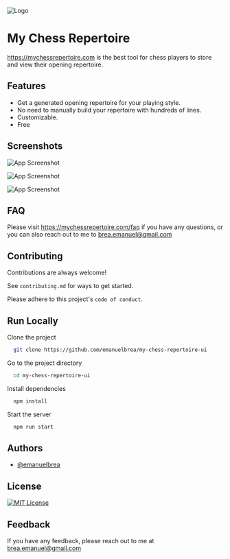 
![Logo](https://mychessrepertoire.com/logo.svg)


# My Chess Repertoire

https://mychessrepertoire.com is the best tool for chess players to store and view their opening repertoire.


## Features

- Get a generated opening repertoire for your playing style.
- No need to manually build your repertoire with hundreds of lines.
- Customizable.
- Free


## Screenshots

![App Screenshot](https://mychessrepertoire.com/feature3.webp)

![App Screenshot](https://mychessrepertoire.com/feature5.webp)

![App Screenshot](https://mychessrepertoire.com/feature6.webp)
## FAQ


Please visit https://mychessrepertoire.com/faq if you have any questions, or you can also reach out to me to brea.emanuel@gmail.com



## Contributing

Contributions are always welcome!

See `contributing.md` for ways to get started.

Please adhere to this project's `code of conduct`.


## Run Locally

Clone the project

```bash
  git clone https://github.com/emanuelbrea/my-chess-repertoire-ui
```

Go to the project directory

```bash
  cd my-chess-repertoire-ui
```

Install dependencies

```bash
  npm install
```

Start the server

```bash
  npm run start
```


## Authors

- [@emanuelbrea](https://www.github.com/emanuelbrea)


## License


[![MIT License](https://img.shields.io/badge/License-MIT-green.svg)](https://choosealicense.com/licenses/mit/)

## Feedback

If you have any feedback, please reach out to me at brea.emanuel@gmail.com

